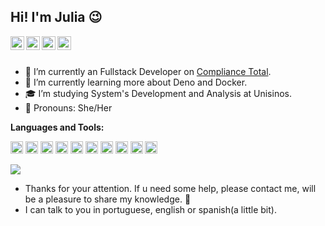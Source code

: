 ## Hi! I'm Julia &#128521;


<a href="https://www.linkedin.com/in/julia-frohlich199/">
  <img align="left" alt="Julia's Linkdein" width="22px" src="https://cdn.jsdelivr.net/npm/simple-icons@v3/icons/linkedin.svg" />
</a>
<a href="https://github.com/juliasfrohlich">
  <img align="left" alt="Julia's Github" width="22px" src="https://cdn.jsdelivr.net/npm/simple-icons@v3/icons/github.svg" />
</a>
<a href="https://instagram.com/juliasfrohlich">
  <img align="left" alt="Julia's Instagram" width="22px" src="https://cdn.jsdelivr.net/npm/simple-icons@v3/icons/instagram.svg" />
</a>
<a href="https://www.facebook.com/profile.php?id=100000828226759">
  <img align="left" alt="Julia's Facebook" width="22px" src="https://cdn.jsdelivr.net/npm/simple-icons@v3/icons/facebook.svg" />
</a>

<br/>
<br/>


- &#127922; I’m currently an Fullstack Developer on [Compliance Total](https://www.compliancetotal.com.br/).
- 🌱 I’m currently learning more about Deno and Docker.
- &#127891; I’m studying System's Development and Analysis at Unisinos.
- &#128587; Pronouns: She/Her

**Languages and Tools:**  

<code><img height="20" src="https://img.shields.io/badge/JavaScript-323330?style=for-the-badge&logo=javascript&logoColor=F7DF1E"></code>
<code><img height="20" src="https://img.shields.io/badge/-Typescript-3178C6?logo=typescript&logoColor=FFFAFA&style=for-the-badge&logoWidth=20"></code>
<code><img height="20" src="https://img.shields.io/badge/-NodeJs-339933?logo=node.js&logoColor=FFFAFA&style=for-the-badge&logoWidth=20"></code>
<code><img height="20" src="https://img.shields.io/badge/-ReactJs-61DAFB?logo=react&logoColor=white&style=for-the-badge"></code>
<code><img height="20" src="https://img.shields.io/badge/-MongoDb-47A248?logo=mongodb&logoColor=FFFAFA&style=for-the-badge&logoWidth=20"></code>
<code><img height="20" src="https://img.shields.io/badge/-Postman-FF6C37?logo=postman&logoColor=FFFAFA&style=for-the-badge&logoWidth=20"></code> 
<code><img height="20" src="https://img.shields.io/badge/-PostgreSQL-336791?logo=postgresql&logoColor=FFFAFA&style=for-the-badge&logoWidth=20"></code>
<code><img height="20" src="https://img.shields.io/badge/-Express-000000?logo=express&logoColor=FFFAFA&style=for-the-badge&logoWidth=20"></code>
<code><img height="20" src="https://img.shields.io/badge/-Nodemon-76D04B?logo=nodemon&logoColor=FFFAFA&style=for-the-badge&logoWidth=20"></code>
<code><img height="20" src="https://img.shields.io/badge/-Docker-2496ED?logo=docker&logoColor=FFFAFA&style=for-the-badge&logoWidth=20"></code>  

  <img align="center" src="https://github-readme-stats.vercel.app/api/top-langs/?username=juliasfrohlich&theme=light&hide_langs_below=1" />

- Thanks for your attention. If u need some help, please contact me, will be a pleasure to share my knowledge. &#128420;
- I can talk to you in portuguese, english or spanish(a little bit).
